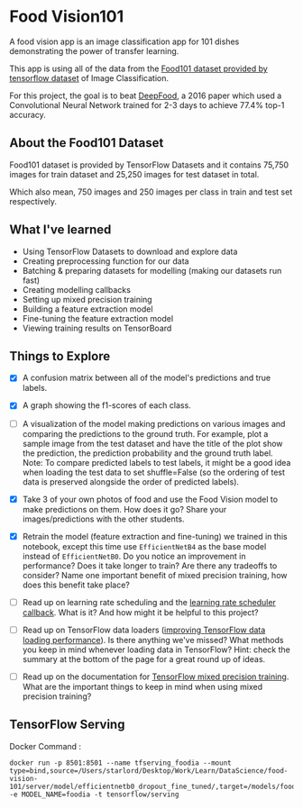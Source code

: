 # Food Vision101
A food vision app is an image classification app for 101 dishes demonstrating the power of transfer learning.

This app is using all of the data from the [Food101 dataset provided by tensorflow dataset](https://www.tensorflow.org/datasets/catalog/food101) of Image Classification.

For this project, the goal is to beat [DeepFood](https://www.researchgate.net/publication/304163308_DeepFood_Deep_Learning-Based_Food_Image_Recognition_for_Computer-Aided_Dietary_Assessment), a 2016 paper which used a Convolutional Neural Network trained for 2-3 days to achieve 77.4% top-1 accuracy.

## About the Food101 Dataset

Food101 dataset is provided by TensorFlow Datasets and it contains 75,750 images for train dataset and 25,250 images for test dataset in total.

Which also mean, 750 images and 250 images per class in train and test set respectively.

## What I've learned

- Using TensorFlow Datasets to download and explore data
- Creating preprocessing function for our data
- Batching & preparing datasets for modelling (making our datasets run fast)
- Creating modelling callbacks
- Setting up mixed precision training
- Building a feature extraction model 
- Fine-tuning the feature extraction model
- Viewing training results on TensorBoard

## Things to Explore
- [x] A confusion matrix between all of the model's predictions and true labels.
- [x] A graph showing the f1-scores of each class.
- [ ] A visualization of the model making predictions on various images and comparing the predictions to the ground truth. For example, plot a sample image from the test dataset and have the title of the plot show the prediction, the prediction probability and the ground truth label.
  Note: To compare predicted labels to test labels, it might be a good idea when loading the test data to set shuffle=False (so the ordering of test data is preserved alongside the order of predicted labels).
- [x] Take 3 of your own photos of food and use the Food Vision model to make predictions on them. How does it go? Share your images/predictions with the other students.
- [x] Retrain the model (feature extraction and fine-tuning) we trained in this notebook, except this time use `EfficientNetB4` as the base model instead of `EfficientNetB0`. Do you notice an improvement in performance? Does it take longer to train? Are there any tradeoffs to consider?
Name one important benefit of mixed precision training, how does this benefit take place?
- [ ] Read up on learning rate scheduling and the [learning rate scheduler callback](https://www.tensorflow.org/api_docs/python/tf/keras/callbacks/LearningRateScheduler). What is it? And how might it be helpful to this project?
- [ ] Read up on TensorFlow data loaders ([improving TensorFlow data loading performance](https://www.tensorflow.org/guide/data_performance)). Is there anything we've missed? What methods you keep in mind whenever loading data in TensorFlow? Hint: check the summary at the bottom of the page for a great round up of ideas.
- [ ] Read up on the documentation for [TensorFlow mixed precision training](https://www.tensorflow.org/guide/mixed_precision). What are the important things to keep in mind when using mixed precision training?


## TensorFlow Serving

Docker Command :

```
docker run -p 8501:8501 --name tfserving_foodia --mount type=bind,source=/Users/starlord/Desktop/Work/Learn/DataScience/food-vision-101/server/model/efficientnetb0_dropout_fine_tuned/,target=/models/foodia -e MODEL_NAME=foodia -t tensorflow/serving
```
